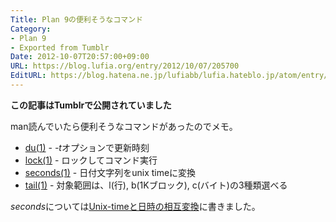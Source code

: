 ```yaml
---
Title: Plan 9の便利そうなコマンド
Category:
- Plan 9
- Exported from Tumblr
Date: 2012-10-07T20:57:00+09:00
URL: https://blog.lufia.org/entry/2012/10/07/205700
EditURL: https://blog.hatena.ne.jp/lufiabb/lufia.hateblo.jp/atom/entry/26006613561232377
---
```


**この記事はTumblrで公開されていました**

man読んでいたら便利そうなコマンドがあったのでメモ。

* [du(1)](http://9p.io/magic/man2html/1/du) - *-t*オプションで更新時刻
* [lock(1)](http://9p.io/magic/man2html/1/lock) - ロックしてコマンド実行
* [seconds(1)](http://9p.io/magic/man2html/1/seconds) - 日付文字列をunix timeに変換
* [tail(1)](http://9p.io/magic/man2html/1/tail) - 対象範囲は、l(行), b(1Kブロック), c(バイト)の3種類選べる

*seconds*については[Unix-timeと日時の相互変換](https://blog.lufia.org/entry/2016/12/07/131800)に書きました。
